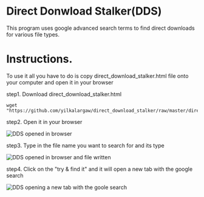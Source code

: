 # Direct Donwload Stalker(DDS)
This program uses google advanced search terms to find direct downloads for various file types.

# Instructions.
To use it all you have to do is copy direct_download_stalker.html file onto your computer and open it in your browser

step1. Download direct_download_stalker.html

```
wget "https://github.com/yilkalargaw/direct_download_stalker/raw/master/direct_download_stalker.html"
```

step2. Open it in your browser

![DDS opened in browser](https://github.com/yilkalargaw/direct_download_stalker/blob/master/img/Screenshot_2018-10-21_08-57-52.png)

step3. Type in the file name you want to search for and its type

![DDS opened in browser and file written](https://github.com/yilkalargaw/direct_download_stalker/blob/master/img/Screenshot_2018-10-21_08-58-41.png)

step4. Click on the "try & find it" and it will open a new tab with the google search

![DDS opening a new tab with the goole search](https://github.com/yilkalargaw/direct_download_stalker/blob/master/img/Screenshot_2018-10-21_09-04-32.png)
